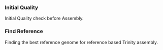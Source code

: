### Initial Quality

Initial Quality check before Assembly.

### Find Reference

Finding the best reference genome for reference based Trinity assembly.


